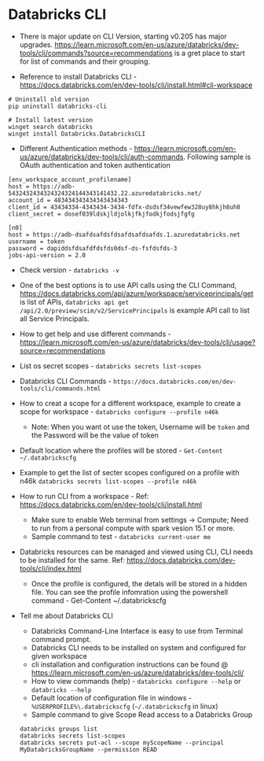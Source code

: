 

Databricks CLI 
==============

* There is major update on CLI Version, starting v0.205 has major upgrades. https://learn.microsoft.com/en-us/azure/databricks/dev-tools/cli/commands?source=recommendations is a gret place to start for list of commands and their grouping. 

* Reference to install Databricks CLI - https://docs.databricks.com/en/dev-tools/cli/install.html#cli-workspace
```
# Uninstall old version
pip uninstall databricks-cli

# Install latest version 
winget search databricks
winget install Databricks.DatabricksCLI
```
* Different Authentication methods - https://learn.microsoft.com/en-us/azure/databricks/dev-tools/cli/auth-commands. Following sample is OAuth authentication and token authentication
```
[env_workspace_account_profilename]
host = https://adb-5432432434324324324144343141432.22.azuredatabricks.net/
account_id = 483434343434343434343
client_id = 43434334-4343434-3434-fdfx-dsdsf34vewfew328uy8hkjh8uh8
client_secret = dosef039ldskjldjolkjfkjfodkjfodsjfgfg

[n0]
host = https://adb-dsafdsafdsfdsafdsafdsafds.1.azuredatabricks.net
username = token
password = dapiddsfdsafdfdsfds0dsf-ds-fsfdsfds-3
jobs-api-version = 2.0
```
* Check version - `databricks -v`
* One of the best options is to use API calls using the CLI Command, https://docs.databricks.com/api/azure/workspace/serviceprincipals/get is list of APIs, `databricks api get /api/2.0/preview/scim/v2/ServicePrincipals` is example API call to list all Service Principals.
* How to get help and use different commands - https://learn.microsoft.com/en-us/azure/databricks/dev-tools/cli/usage?source=recommendations
  
* List os secret scopes - `databricks secrets list-scopes`
* Databricks CLI Commands - `https://docs.databricks.com/en/dev-tools/cli/commands.html`
* How to creat a scope for a different workspace, example to create a scope for workspace - `databricks configure --profile n46k`
  * Note: When you want ot use the token, Username will be `token` and the Password will be the value of token
*  Default location where the profiles will be stored - `Get-Content ~/.databrickscfg`
*  Example to get the list of secter scopes configured on a profile with n46k `databricks secrets list-scopes --profile n46k`
* How to run CLI from a workspace - Ref: https://docs.databricks.com/en/dev-tools/cli/install.html
  * Make sure to enable Web terminal from settings -> Compute; Need to run from a personal compute with spark vesion 15.1 or more.
  * Sample command to test - `databricks current-user me`
* Databricks resources can be managed and viewed using CLI, CLI needs to be installed for the same. Ref: https://docs.databricks.com/dev-tools/cli/index.html
  * Once the profile is configured, the detals will be stored in a hidden file. You can see the profile infomration using the powershell command - Get-Content ~/.databrickscfg

* Tell me about Databricks CLI
  * Databricks Command-Line Interface is easy to use from Terminal  command prompt.
  * Databricks CLI needs to be installed on system and configured for given workspace
  * cli installation and configuration instructions can be found @ https://learn.microsoft.com/en-us/azure/databricks/dev-tools/cli/
  * How to view commands (help) - `databricks configure --help` or `databricks --help`
  * Default location of configuration file in windows - `%USERPROFILE%\.databrickscfg` (`~/.databrickscfg` in linux)
  * Sample command to give Scope Read access to a Databricks Group
  ```
  databricks groups list
  databricks secrets list-scopes
  databricks secrets put-acl --scope myScopeName --principal MyDatabricksGroupName --permission READ
  ```
